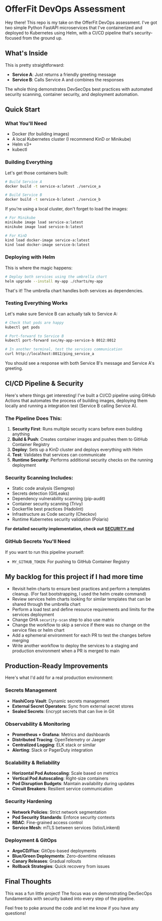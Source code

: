# OfferFit DevOps Assessment

Hey there! This repo is my take on the OfferFit DevOps assessment. I've got two simple Python FastAPI microservices that I've containerized and deployed to Kubernetes using Helm, with a CI/CD pipeline that's security-focused from the ground up.

## What's Inside

This is pretty straightforward:
- **Service A**: Just returns a friendly greeting message
- **Service B**: Calls Service A and combines the responses

The whole thing demonstrates DevSecOps best practices with automated security scanning, container security, and deployment automation.

## Quick Start

### What You'll Need

- Docker (for building images)
- A local Kubernetes cluster (I recommend KinD or Minikube)
- Helm v3+
- kubectl

### Building Everything

Let's get those containers built:

```bash
# Build Service A
docker build -t service-a:latest ./service_a

# Build Service B
docker build -t service-b:latest ./service_b
```

If you're using a local cluster, don't forget to load the images:

```bash
# For Minikube
minikube image load service-a:latest
minikube image load service-b:latest

# For KinD
kind load docker-image service-a:latest
kind load docker-image service-b:latest
```

### Deploying with Helm

This is where the magic happens:

```bash
# Deploy both services using the umbrella chart
helm upgrade --install my-app ./charts/my-app
```

That's it! The umbrella chart handles both services as dependencies.

### Testing Everything Works

Let's make sure Service B can actually talk to Service A:

```bash
# Check that pods are happy
kubectl get pods

# Port-forward to Service B
kubectl port-forward svc/my-app-service-b 8012:8012

# In another terminal, test the services communication
curl http://localhost:8012/ping_service_a
```

You should see a response with both Service B's message and Service A's greeting.

## CI/CD Pipeline & Security

Here's where things get interesting! I've built a CI/CD pipeline using GitHub Actions that automates the process of building images, deploying them locally and running a integration test (Service B calling Service A).

### The Pipeline Does This:

1. **Security First**: Runs multiple security scans before even building anything
2. **Build & Push**: Creates container images and pushes them to GitHub Container Registry  
3. **Deploy**: Sets up a KinD cluster and deploys everything with Helm
4. **Test**: Validates that services can communicate
5. **Runtime Security**: Performs additional security checks on the running deployment

### Security Scanning Includes:
- Static code analysis (Semgrep)
- Secrets detection (GitLeaks) 
- Dependency vulnerability scanning (pip-audit)
- Container security scanning (Trivy)
- Dockerfile best practices (Hadolint)
- Infrastructure as Code security (Checkov)
- Runtime Kubernetes security validation (Polaris)

**For detailed security implementation, check out [SECURITY.md](SECURITY.md)**

### GitHub Secrets You'll Need

If you want to run this pipeline yourself:
- `MY_GITHUB_TOKEN`: For pushing to GitHub Container Registry

## My backlog for this project if I had more time
- Revisit helm charts to ensure best practices and perform a templates cleanup. (For fast bootstrapping, I used the helm create command)
- Review services helm charts looking for similar templates that can be shared through the umbrella chart
- Perform a load test and define resource requirements and limits for the services deployment
- Change GHA `security-scan` step to also use matrix
- Change the workflow to skip a service if there was no change on the service files or helm chart
- Add a ephemeral environment for each PR to test the changes before merging
- Write another workflow to deploy the services to a staging and production environment when a PR is merged to main

## Production-Ready Improvements

Here's what I'd add for a real production environment:

### Secrets Management
- **HashiCorp Vault**: Dynamic secrets management  
- **External Secret Operators**: Sync from external secret stores
- **Sealed Secrets**: Encrypt secrets that can live in Git

### Observability & Monitoring
- **Prometheus + Grafana**: Metrics and dashboards
- **Distributed Tracing**: OpenTelemetry or Jaeger
- **Centralized Logging**: ELK stack or similar
- **Alerting**: Slack or PagerDuty integration

### Scalability & Reliability  
- **Horizontal Pod Autoscaling**: Scale based on metrics
- **Vertical Pod Autoscaling**: Right-size containers
- **Pod Disruption Budgets**: Maintain availability during updates
- **Circuit Breakers**: Resilient service communication

### Security Hardening
- **Network Policies**: Strict network segmentation
- **Pod Security Standards**: Enforce security contexts
- **RBAC**: Fine-grained access control
- **Service Mesh**: mTLS between services (Istio/Linkerd)

### Deployment & GitOps
- **ArgoCD/Flux**: GitOps-based deployments
- **Blue/Green Deployments**: Zero-downtime releases
- **Canary Releases**: Gradual rollouts
- **Rollback Strategies**: Quick recovery from issues

## Final Thoughts

This was a fun little project! The focus was on demonstrating DevSecOps fundamentals with security baked into every step of the pipeline.

Feel free to poke around the code and let me know if you have any questions!
